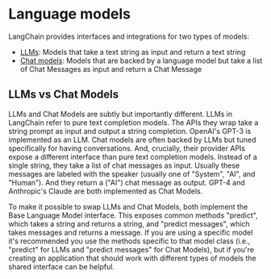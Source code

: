 Language models
===============

LangChain provides interfaces and integrations for two types of models:

*   [LLMs](/docs/modules/model_io/models/llms/): Models that take a text string as input and return a text string
*   [Chat models](/docs/modules/model_io/models/chat/): Models that are backed by a language model but take a list of Chat Messages as input and return a Chat Message

LLMs vs Chat Models[​](#llms-vs-chat-models "Direct link to LLMs vs Chat Models")
---------------------------------------------------------------------------------

LLMs and Chat Models are subtly but importantly different. LLMs in LangChain refer to pure text completion models. The APIs they wrap take a string prompt as input and output a string completion. OpenAI's GPT-3 is implemented as an LLM. Chat models are often backed by LLMs but tuned specifically for having conversations. And, crucially, their provider APIs expose a different interface than pure text completion models. Instead of a single string, they take a list of chat messages as input. Usually these messages are labeled with the speaker (usually one of "System", "AI", and "Human"). And they return a ("AI") chat message as output. GPT-4 and Anthropic's Claude are both implemented as Chat Models.

To make it possible to swap LLMs and Chat Models, both implement the Base Language Model interface. This exposes common methods "predict", which takes a string and returns a string, and "predict messages", which takes messages and returns a message. If you are using a specific model it's recommended you use the methods specific to that model class (i.e., "predict" for LLMs and "predict messages" for Chat Models), but if you're creating an application that should work with different types of models the shared interface can be helpful.